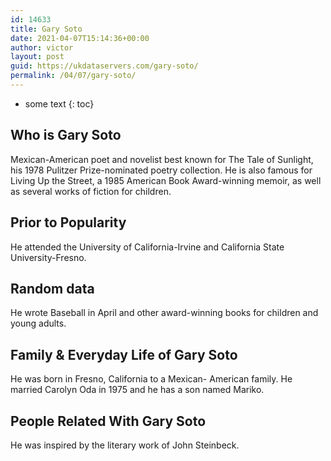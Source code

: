 ```yaml
---
id: 14633
title: Gary Soto
date: 2021-04-07T15:14:36+00:00
author: victor
layout: post
guid: https://ukdataservers.com/gary-soto/
permalink: /04/07/gary-soto/
---
```


* some text
{: toc}


## Who is Gary Soto



Mexican-American poet and novelist best known for The Tale of Sunlight, his 1978 Pulitzer Prize-nominated poetry collection. He is also famous for Living Up the Street, a 1985 American Book Award-winning memoir, as well as several works of fiction for children. 

                
                
                
## Prior to Popularity



He attended the University of California-Irvine and California State University-Fresno.

                
                
                
## Random data



He wrote Baseball in April and other award-winning books for children and young adults.

                
                
                
## Family & Everyday Life of Gary Soto



He was born in Fresno, California to a Mexican- American family. He married Carolyn Oda in 1975 and he has a son named Mariko.

                
                
                
## People Related With Gary Soto



He was inspired by the literary work of John Steinbeck.

                
              
            
          
          
          